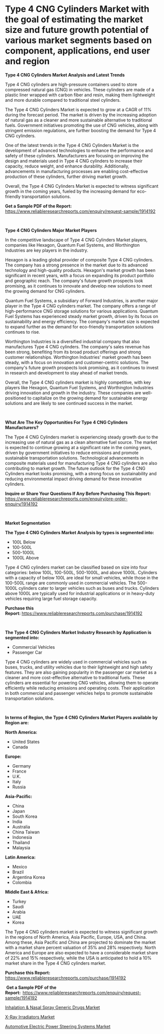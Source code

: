 <p><h1>Type 4 CNG Cylinders Market with the goal of estimating the market size and future growth potential of various market segments based on component, applications, end user and region</h1></p><p><strong>Type 4 CNG Cylinders Market Analysis and Latest Trends</strong></p>
<p><p>Type 4 CNG cylinders are high-pressure containers used to store compressed natural gas (CNG) in vehicles. These cylinders are made of a plastic liner wrapped with carbon fiber and resin, making them lightweight and more durable compared to traditional steel cylinders.</p><p>The Type 4 CNG Cylinders Market is expected to grow at a CAGR of 11% during the forecast period. The market is driven by the increasing adoption of natural gas as a cleaner and more sustainable alternative to traditional fuels. Government initiatives promoting the use of CNG vehicles, along with stringent emission regulations, are further boosting the demand for Type 4 CNG cylinders.</p><p>One of the latest trends in the Type 4 CNG Cylinders Market is the development of advanced technologies to enhance the performance and safety of these cylinders. Manufacturers are focusing on improving the design and materials used in Type 4 CNG cylinders to increase their capacity, reduce weight, and enhance durability. Additionally, advancements in manufacturing processes are enabling cost-effective production of these cylinders, further driving market growth.</p><p>Overall, the Type 4 CNG Cylinders Market is expected to witness significant growth in the coming years, fueled by the increasing demand for eco-friendly transportation solutions.</p></p>
<p><strong>Get a Sample PDF of the Report:&nbsp;</strong> <a href="https://www.reliableresearchreports.com/enquiry/request-sample/1914192">https://www.reliableresearchreports.com/enquiry/request-sample/1914192</a></p>
<p>&nbsp;</p>
<p><strong>Type 4 CNG Cylinders Major Market Players</strong></p>
<p><p>In the competitive landscape of Type 4 CNG Cylinders Market players, companies like Hexagon, Quantum Fuel Systems, and Worthington Industries are key players in the industry. </p><p>Hexagon is a leading global provider of composite Type 4 CNG cylinders. The company has a strong presence in the market due to its advanced technology and high-quality products. Hexagon's market growth has been significant in recent years, with a focus on expanding its product portfolio and geographic reach. The company's future growth prospects look promising, as it continues to innovate and develop new solutions to meet the growing demand for CNG cylinders.</p><p>Quantum Fuel Systems, a subsidiary of Forward Industries, is another major player in the Type 4 CNG cylinders market. The company offers a range of high-performance CNG storage solutions for various applications. Quantum Fuel Systems has experienced steady market growth, driven by its focus on sustainability and energy efficiency. The company's market size is expected to expand further as the demand for eco-friendly transportation solutions continues to rise.</p><p>Worthington Industries is a diversified industrial company that also manufactures Type 4 CNG cylinders. The company's sales revenue has been strong, benefiting from its broad product offerings and strong customer relationships. Worthington Industries' market growth has been steady, with a focus on innovation and customer-centric solutions. The company's future growth prospects look promising, as it continues to invest in research and development to stay ahead of market trends.</p><p>Overall, the Type 4 CNG cylinders market is highly competitive, with key players like Hexagon, Quantum Fuel Systems, and Worthington Industries driving innovation and growth in the industry. These companies are well-positioned to capitalize on the growing demand for sustainable energy solutions and are likely to see continued success in the market.</p></p>
<p>&nbsp;</p>
<p><strong>What Are The Key Opportunities For Type 4 CNG Cylinders Manufacturers?</strong></p>
<p><p>The Type 4 CNG Cylinders market is experiencing steady growth due to the increasing use of natural gas as a clean alternative fuel source. The market is expected to continue growing at a significant rate in the coming years, driven by government initiatives to reduce emissions and promote sustainable transportation solutions. Technological advancements in composite materials used for manufacturing Type 4 CNG cylinders are also contributing to market growth. The future outlook for the Type 4 CNG Cylinders market looks promising, with a strong focus on sustainability and reducing environmental impact driving demand for these innovative cylinders.</p></p>
<p><strong>Inquire or Share Your Questions If Any Before Purchasing This Report:</strong> <a href="https://www.reliableresearchreports.com/enquiry/pre-order-enquiry/1914192">https://www.reliableresearchreports.com/enquiry/pre-order-enquiry/1914192</a></p>
<p>&nbsp;</p>
<p><strong>Market Segmentation</strong></p>
<p><strong>The Type 4 CNG Cylinders Market Analysis by types is segmented into:</strong></p>
<p><ul><li>100L Below</li><li>100-500L</li><li>500-1000L</li><li>1000L Above</li></ul></p>
<p><p>Type 4 CNG cylinders market can be classified based on size into four categories: below 100L, 100-500L, 500-1000L, and above 1000L. Cylinders with a capacity of below 100L are ideal for small vehicles, while those in the 100-500L range are commonly used in commercial vehicles. The 500-1000L cylinders cater to larger vehicles such as buses and trucks. Cylinders above 1000L are typically used for industrial applications or in heavy-duty vehicles requiring large fuel storage capacity.</p></p>
<p><strong>Purchase this Report:&nbsp;</strong><a href="https://www.reliableresearchreports.com/purchase/1914192">https://www.reliableresearchreports.com/purchase/1914192</a></p>
<p>&nbsp;</p>
<p><strong>The Type 4 CNG Cylinders Market Industry Research by Application is segmented into:</strong></p>
<p><ul><li>Commercial Vehicles</li><li>Passenger Car</li></ul></p>
<p><p>Type 4 CNG cylinders are widely used in commercial vehicles such as buses, trucks, and utility vehicles due to their lightweight and high safety features. They are also gaining popularity in the passenger car market as a cleaner and more cost-effective alternative to traditional fuels. These cylinders are essential for powering CNG vehicles, allowing them to operate efficiently while reducing emissions and operating costs. Their application in both commercial and passenger vehicles helps to promote sustainable transportation solutions.</p></p>
<p>&nbsp;</p>
<p><strong>In terms of Region, the Type 4 CNG Cylinders Market Players available by Region are:</strong></p>
<p>
    <p> <strong> North America: </strong>
        <ul>
            <li>United States</li>
            <li>Canada</li>
        </ul>
        </p> 
    <p> <strong> Europe: </strong>
        <ul>
            <li>Germany</li>
            <li>France</li>
            <li>U.K.</li>
            <li>Italy</li>
            <li>Russia</li>
        </ul>
        </p> 
    <p> <strong> Asia-Pacific: </strong>
        <ul>
            <li>China</li>
            <li>Japan</li>
            <li>South Korea</li>
            <li>India</li>
            <li>Australia</li>
            <li>China Taiwan</li>
            <li>Indonesia</li>
            <li>Thailand</li>
            <li>Malaysia</li>
        </ul>
        </p> 
    <p> <strong> Latin America: </strong>
        <ul>
            <li>Mexico</li>
            <li>Brazil</li>
            <li>Argentina Korea</li>
            <li>Colombia</li>
        </ul>
        </p> 
    <p> <strong> Middle East & Africa: </strong>
        <ul>
            <li>Turkey</li>
            <li>Saudi</li>
            <li>Arabia</li>
            <li>UAE</li>
            <li>Korea</li>
        </ul>
    </p>
    </p>
<p><p>The Type 4 CNG cylinders market is expected to witness significant growth in the regions of North America, Asia Pacific, Europe, USA, and China. Among these, Asia Pacific and China are projected to dominate the market with a market share percent valuation of 35% and 28% respectively. North America and Europe are also expected to have a considerable market share of 22% and 15% respectively, while the USA is anticipated to hold a 10% market share in the Type 4 CNG cylinders market.</p></p>
<p><strong>Purchase this Report: </strong><a href="https://www.reliableresearchreports.com/purchase/1914192">https://www.reliableresearchreports.com/purchase/1914192</a></p>
<p>&nbsp;<strong>Get a Sample PDF of the Report:&nbsp;&nbsp;</strong><a href="https://www.reliableresearchreports.com/enquiry/request-sample/1914192">https://www.reliableresearchreports.com/enquiry/request-sample/1914192</a></p>
<p><strong></strong></p>
<p><p><a href="https://view.publitas.com/reportprime-1/inhalation-nasal-spray-generic-drugs-market-provides-a-comprehensive-analysis-including-a-macro-overview-of-the-market-as-well-as-micro-details-such-as-market-size-and-competitive-landscape/">Inhalation & Nasal Spray Generic Drugs Market</a></p><p><a href="https://view.publitas.com/reportprime-1/x-ray-irradiators-market-size-global-industry-overview-market-segmentation-and-forecast-2023-to-2030/">X-Ray Irradiators Market</a></p><p><a href="https://view.publitas.com/reportprime-1/global-automotive-electric-power-steering-systems-market-size-and-market-trends-insights-and-projections-from-2023-to-2030/">Automotive Electric Power Steering Systems Market</a></p></p>